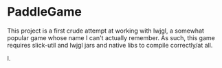 PaddleGame
==========
This project is a first crude attempt at working with lwjgl, a somewhat popular game whose name I can't actually remember.
As such, this game requires slick-util and lwjgl jars and native libs to compile correctly/at all.


I.
